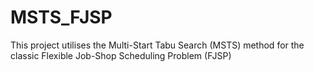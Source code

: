 # MSTS_FJSP

This project utilises the Multi-Start Tabu Search (MSTS) method for the classic Flexible Job-Shop Scheduling Problem (FJSP)
